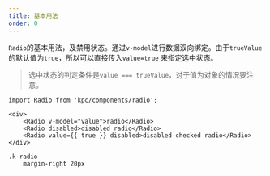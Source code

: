 ```yaml
---
title: 基本用法
order: 0
---
```


`Radio`的基本用法，及禁用状态。通过`v-model`进行数据双向绑定。由于`trueValue`的默认值为`true`，所以可以直接传入`value=true`
来指定选中状态。

> 选中状态的判定条件是`value === trueValue`，对于值为对象的情况要注意。

```vdt
import Radio from 'kpc/components/radio';

<div>
    <Radio v-model="value">radio</Radio>
    <Radio disabled>disabled radio</Radio>
    <Radio value={{ true }} disabled>disabled checked radio</Radio>
</div>
```

```styl
.k-radio
    margin-right 20px
```

